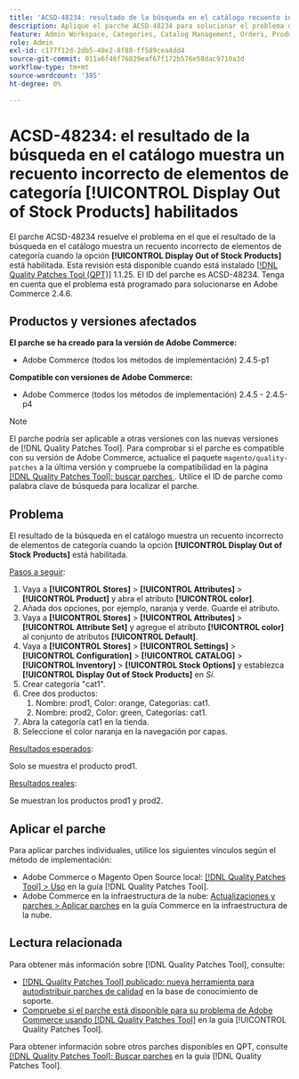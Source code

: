 ```yaml
---
title: 'ACSD-48234: resultado de la búsqueda en el catálogo recuento incorrecto de elementos de categoría cuando [!UICONTROL Display Out of Stock Products] está habilitado'
description: Aplique el parche ACSD-48234 para solucionar el problema de Adobe Commerce donde el resultado de la búsqueda en el catálogo muestra un recuento incorrecto de elementos de categoría cuando la opción [!UICONTROL Display Out of Stock Products] está habilitada.
feature: Admin Workspace, Categories, Catalog Management, Orders, Products, Search
role: Admin
exl-id: c177f12d-2db5-48e2-8f88-ff589cea4dd4
source-git-commit: 011a6f46f76029eaf67f172b576e58dac9710a3d
workflow-type: tm+mt
source-wordcount: '385'
ht-degree: 0%

---
```


# ACSD-48234: el resultado de la búsqueda en el catálogo muestra un recuento incorrecto de elementos de categoría **[!UICONTROL Display Out of Stock Products]** habilitados

El parche ACSD-48234 resuelve el problema en el que el resultado de la búsqueda en el catálogo muestra un recuento incorrecto de elementos de categoría cuando la opción **[!UICONTROL Display Out of Stock Products]** está habilitada. Esta revisión está disponible cuando está instalado [[!DNL Quality Patches Tool (QPT)]](https://experienceleague.adobe.com/es/docs/commerce-operations/tools/quality-patches-tool/quality-patches-tool-to-self-serve-quality-patches) 1.1.25. El ID del parche es ACSD-48234. Tenga en cuenta que el problema está programado para solucionarse en Adobe Commerce 2.4.6.


## Productos y versiones afectados

**El parche se ha creado para la versión de Adobe Commerce:**
* Adobe Commerce (todos los métodos de implementación) 2.4.5-p1

**Compatible con versiones de Adobe Commerce:**
* Adobe Commerce (todos los métodos de implementación) 2.4.5 - 2.4.5-p4

>[!NOTE]
>
>El parche podría ser aplicable a otras versiones con las nuevas versiones de [!DNL Quality Patches Tool]. Para comprobar si el parche es compatible con su versión de Adobe Commerce, actualice el paquete `magento/quality-patches` a la última versión y compruebe la compatibilidad en la página [[!DNL Quality Patches Tool]: buscar parches ](https://experienceleague.adobe.com/tools/commerce-quality-patches/index.html?lang=es). Utilice el ID de parche como palabra clave de búsqueda para localizar el parche.

## Problema

El resultado de la búsqueda en el catálogo muestra un recuento incorrecto de elementos de categoría cuando la opción **[!UICONTROL Display Out of Stock Products]** está habilitada.

<u>Pasos a seguir</u>:

1. Vaya a **[!UICONTROL Stores]** > **[!UICONTROL Attributes]** > **[!UICONTROL Product]** y abra el atributo **[!UICONTROL color]**.
1. Añada dos opciones, por ejemplo, naranja y verde. Guarde el atributo.
1. Vaya a **[!UICONTROL Stores]** > **[!UICONTROL Attributes]** > **[!UICONTROL Attribute Set]** y agregue el atributo **[!UICONTROL color]** al conjunto de atributos **[!UICONTROL Default]**.
1. Vaya a **[!UICONTROL Stores]** > **[!UICONTROL Settings]** > **[!UICONTROL Configuration]** > **[!UICONTROL CATALOG]** > **[!UICONTROL Inventory]** > **[!UICONTROL Stock Options]** y establezca **[!UICONTROL Display Out of Stock Products]** en _Sí_.
1. Crear categoría &quot;cat1&quot;.
1. Cree dos productos:
   1. Nombre: prod1, Color: orange, Categorías: cat1.
   1. Nombre: prod2, Color: green, Categorías: cat1.
1. Abra la categoría cat1 en la tienda.
1. Seleccione el color naranja en la navegación por capas.

<u>Resultados esperados</u>:

Solo se muestra el producto prod1.

<u>Resultados reales</u>:

Se muestran los productos prod1 y prod2.

## Aplicar el parche

Para aplicar parches individuales, utilice los siguientes vínculos según el método de implementación:

* Adobe Commerce o Magento Open Source local: [[!DNL Quality Patches Tool] > Uso](/help/tools/quality-patches-tool/usage.md) en la guía [!DNL Quality Patches Tool].
* Adobe Commerce en la infraestructura de la nube: [Actualizaciones y parches > Aplicar parches](https://experienceleague.adobe.com/docs/commerce-cloud-service/user-guide/develop/upgrade/apply-patches.html?lang=es) en la guía Commerce en la infraestructura de la nube.

## Lectura relacionada

Para obtener más información sobre [!DNL Quality Patches Tool], consulte:

* [[!DNL Quality Patches Tool] publicado: nueva herramienta para autodistribuir parches de calidad](https://experienceleague.adobe.com/es/docs/commerce-operations/tools/quality-patches-tool/quality-patches-tool-to-self-serve-quality-patches) en la base de conocimiento de soporte.
* [Compruebe si el parche está disponible para su problema de Adobe Commerce usando [!DNL Quality Patches Tool]](/help/tools/quality-patches-tool/patches-available-in-qpt/check-patch-for-magento-issue-with-magento-quality-patches.md) en la guía [!UICONTROL Quality Patches Tool].


Para obtener información sobre otros parches disponibles en QPT, consulte [[!DNL Quality Patches Tool]: Buscar parches](https://experienceleague.adobe.com/tools/commerce-quality-patches/index.html?lang=es) en la guía [!DNL Quality Patches Tool].
